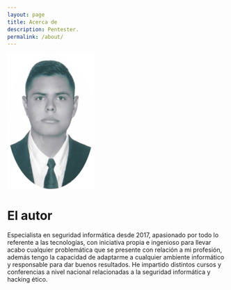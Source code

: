 ```yaml
---
layout: page
title: Acerca de
description: Pentester.
permalink: /about/
---
```


<img class="img-rounded" src="/assets/img/uploads/profile.png" alt="Thiago Rossener" width="200">

# El autor

Especialista en seguridad informática desde 2017, apasionado por todo lo referente a las tecnologías, con iniciativa propia e ingenioso para llevar acabo cualquier problemática que se presente con relación a mi profesión, además tengo la capacidad de adaptarme a cualquier ambiente informático y responsable para dar buenos resultados. He impartido distintos cursos y conferencias a nivel nacional relacionadas a la seguridad informática y hacking ético.
